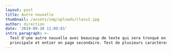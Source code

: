 ```yaml
---
layout: post
title: Autre nouvelle
thumbnail: /assets/img/uploads/class2.jpg
author: direction
date: '2019-09-10 11:09:81'
intro_paragraph: >-
  Test d'une autre nouvelle avec beaucoup de texte qui sera tronqué en page
  principale et entier en page secondaire. Test de plusieurs caractères.
---
```


